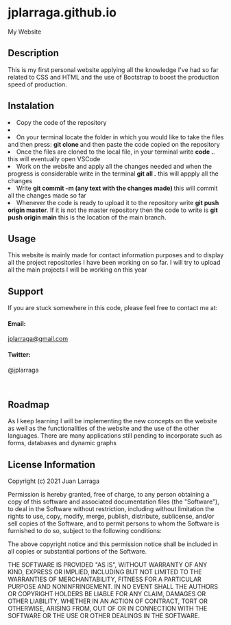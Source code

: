 # jplarraga.github.io

My Website

<h2>Description</h2>

<p>This is my first personal website applying all the knowledge I've had so far related to CSS and HTML and the use of Bootstrap to boost the production speed of production.</p>

<h2>Instalation</h2>

  <li>Copy the code of the repository<li>
  <li>On your terminal locate the folder in which you would like to take the files and then press: <strong> git clone </strong> and then paste the code copied on the repository</li>
  <li>Once the files are cloned to the local file, in your terminal write <strong>code .</strong>. this will eventually open VSCode </li>
  <li>Work on the website and apply all the changes needed and when the progress is considerable write in the terminal <strong> git all .</strong> this will appply all the changes</li>
  <li>Write <strong> git commit -m (any text with the changes made) </strong> this will commit all the changes made so far</li>
  <li>Whenever the code is ready to upload it to the repository write <strong>git push origin master</strong>. If it is not the master repository then the code to write is <strong>git push origin main</strong> this is the location of the main branch.
 
 <h2>Usage</h2>
 
 <p>This website is mainly made for contact information purposes and to display all the project repositories I have been working on so far. I will try to upload all the main projects I will be working on this year</p>
 
 <h2>Support</h2>
 
 <p>
If you are stuck somewhere in this code, please feel free to contact me at:
</p>
<h4>Email:</h4>

<a href="mailto:jplarraga@gmail.com">jplarraga@gmail.com</a>

<h4>Twitter:</h4>

<p>@jplarraga</p>
<br>


<h2>Roadmap</h2>

<p>As I keep learning I will be implementing the new concepts on the website as well as the functionalities of the website and the use of the other languages. There are many applications still pending to incorporate such as forms, databases and dynamic graphs</p>

<h2>License Information</h2>
<p>Copyright (c) 2021 Juan Larraga

Permission is hereby granted, free of charge, to any person obtaining a copy of this software and associated documentation files (the "Software"), to deal in the Software without restriction, including without limitation the rights to use, copy, modify, merge, publish, distribute, sublicense, and/or sell copies of the Software, and to permit persons to whom the Software is furnished to do so, subject to the following conditions:

The above copyright notice and this permission notice shall be included in all copies or substantial portions of the Software.

THE SOFTWARE IS PROVIDED "AS IS", WITHOUT WARRANTY OF ANY KIND, EXPRESS OR IMPLIED, INCLUDING BUT NOT LIMITED TO THE WARRANTIES OF MERCHANTABILITY, FITNESS FOR A PARTICULAR PURPOSE AND NONINFRINGEMENT. IN NO EVENT SHALL THE AUTHORS OR COPYRIGHT HOLDERS BE LIABLE FOR ANY CLAIM, DAMAGES OR OTHER LIABILITY, WHETHER IN AN ACTION OF CONTRACT, TORT OR OTHERWISE, ARISING FROM, OUT OF OR IN CONNECTION WITH THE SOFTWARE OR THE USE OR OTHER DEALINGS IN THE SOFTWARE. </p>

<br>
